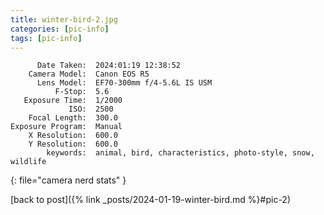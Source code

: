 ```yaml
---
title: winter-bird-2.jpg
categories: [pic-info]
tags: [pic-info]
---
```


          Date Taken:  2024:01:19 12:38:52
        Camera Model:  Canon EOS R5
          Lens Model:  EF70-300mm f/4-5.6L IS USM
              F-Stop:  5.6
       Exposure Time:  1/2000
                 ISO:  2500
        Focal Length:  300.0
    Exposure Program:  Manual
        X Resolution:  600.0
        Y Resolution:  600.0
            keywords:  animal, bird, characteristics, photo-style, snow, wildlife
{: file="camera nerd stats" }

[back to post]({% link _posts/2024-01-19-winter-bird.md %}#pic-2)
